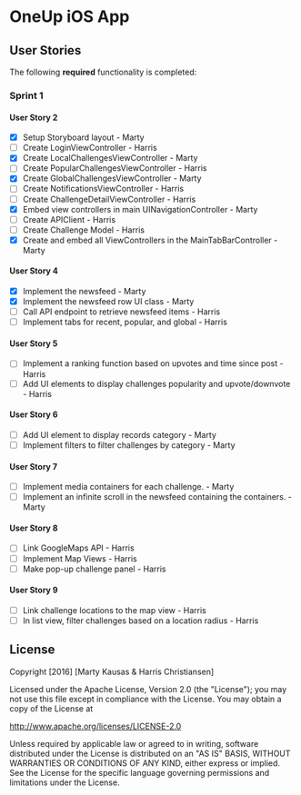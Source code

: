 # OneUp iOS App 

## User Stories

The following **required** functionality is completed:

### Sprint 1

#### User Story 2

- [X] Setup Storyboard layout - Marty 
- [ ] Create LoginViewController - Harris
- [X] Create LocalChallengesViewController - Marty
- [ ] Create PopularChallengesViewController - Harris
- [X] Create GlobalChallengesViewController - Marty
- [ ] Create NotificationsViewController - Harris
- [ ] Create ChallengeDetailViewController - Harris
- [X] Embed view controllers in main UINavigationController - Marty
- [ ] Create APIClient - Harris
- [ ] Create Challenge Model - Harris
- [X] Create and embed all ViewControllers in the MainTabBarController - Marty

#### User Story 4

- [X] Implement the newsfeed - Marty
- [X] Implement the newsfeed row UI class - Marty
- [ ] Call API endpoint to retrieve newsfeed items - Harris
- [ ] Implement tabs for recent, popular, and global - Harris

#### User Story 5

- [ ] Implement a ranking function based on upvotes and time since post - Harris
- [ ] Add UI elements to display challenges popularity and upvote/downvote - Harris

#### User Story 6

- [ ] Add UI element to display records category - Marty
- [ ] Implement filters to filter challenges by category - Marty

#### User Story 7

- [ ] Implement media containers for each challenge. - Marty
- [ ] Implement an infinite scroll in the newsfeed containing the containers. - Marty

#### User Story 8

- [ ] Link GoogleMaps API - Harris
- [ ] Implement Map Views - Harris
- [ ] Make pop-up challenge panel - Harris

#### User Story 9

- [ ] Link challenge locations to the map view - Harris
- [ ] In list view, filter challenges based on a location radius - Harris

<!--## Video Walkthrough 

Here's a walkthrough of implemented user stories:

![alt tag](https://raw.githubusercontent.com/mkausas/Yelp/master/demo.gif "Video Walkthrough")-->

## License

Copyright [2016] [Marty Kausas & Harris Christiansen]

Licensed under the Apache License, Version 2.0 (the "License");
you may not use this file except in compliance with the License.
You may obtain a copy of the License at

http://www.apache.org/licenses/LICENSE-2.0

Unless required by applicable law or agreed to in writing, software
distributed under the License is distributed on an "AS IS" BASIS,
WITHOUT WARRANTIES OR CONDITIONS OF ANY KIND, either express or implied.
See the License for the specific language governing permissions and
limitations under the License.